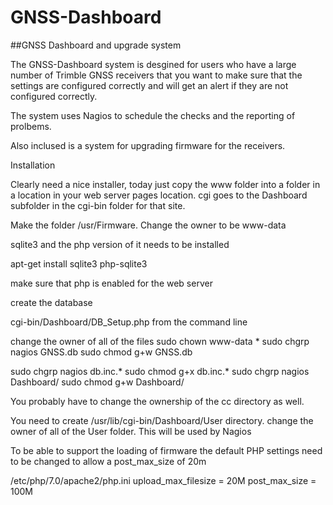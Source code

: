 # GNSS-Dashboard
##GNSS Dashboard and upgrade system

The GNSS-Dashboard system is desgined for users who have a large number of Trimble GNSS receivers that you
want to make sure that the settings are configured correctly and will get an alert if they are not configured correctly.

The system uses Nagios to schedule the checks and the reporting of prolbems.

Also inclused is a system for upgrading firmware for the receivers.

Installation

  Clearly need a nice installer, today just copy the www folder into a folder in a location in your web server pages location.
  cgi goes to the Dashboard subfolder in the cgi-bin folder for that site.

  Make the folder /usr/Firmware. Change the owner to be www-data

sqlite3 and the php version of it needs to be installed

apt-get install sqlite3 php-sqlite3

make sure that php is enabled for the web server

create the database

cgi-bin/Dashboard/DB_Setup.php from the command line

change the owner of all of the files
sudo chown www-data *
sudo chgrp nagios GNSS.db
sudo chmod g+w GNSS.db

sudo chgrp nagios db.inc.*
sudo chmod g+x  db.inc.*
sudo chgrp nagios Dashboard/
sudo chmod g+w Dashboard/

You probably have to change the ownership of the cc directory as well.

You need to create /usr/lib/cgi-bin/Dashboard/User directory.
change the owner of all of the User folder. This will be used by Nagios

To be able to support the loading of firmware the default PHP settings need to be changed to allow a post_max_size of 20m

/etc/php/7.0/apache2/php.ini
upload_max_filesize = 20M
post_max_size = 100M

